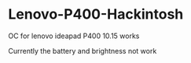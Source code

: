# Lenovo-P400-Hackintosh
OC for lenovo ideapad P400    10.15 works

Currently the battery and brightness not work
